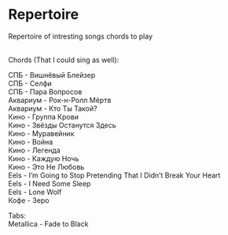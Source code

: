 # Repertoire
Repertoire of intresting songs chords to play <br> <br>

Chords (That I could sing as well): <br>

СПБ - Вишнёвый Блейзер <br>
СПБ - Селфи <br>
СПБ - Пара Вопросов <br>
Аквариум - Рок-н-Ролл Мёртв  <br>
Аквариум - Кто Ты Такой? <br>
Кино - Группа Крови <br>
Кино - Звёзды Останутся Здесь <br>
Кино - Муравейник <br>
Кино - Война <br>
Кино - Легенда <br>
Кино - Каждую Ночь  <br>
Кино - Это Не Любовь  <br>
Eels - I’m Going to Stop Pretending That I Didn’t Break Your Heart <br>
Eels - I Need Some Sleep <br>
Eels - Lone Wolf <br>
Кофе - Зеро <br>

Tabs:  <br>
Metallica - Fade to Black  <br>
